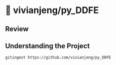 # 🚀 vivianjeng/py_DDFE

## Review

## Understanding the Project
```shell
gitingest https://github.com/vivianjeng/py_DDFE
```
